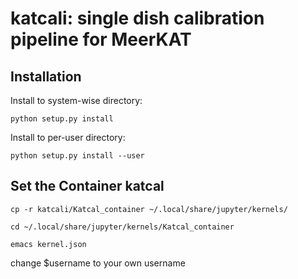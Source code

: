 # katcali: single dish calibration pipeline for MeerKAT


## Installation
Install to system-wise directory:
```
python setup.py install
```

Install to per-user directory:
```
python setup.py install --user
```
## Set the Container katcal
```
cp -r katcali/Katcal_container ~/.local/share/jupyter/kernels/
```
```
cd ~/.local/share/jupyter/kernels/Katcal_container
```
```
emacs kernel.json
```
change $username to your own username

